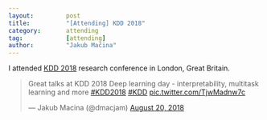 ```yaml
---
layout:     	post
title:      	"[Attending] KDD 2018"
category:		attending
tag:			[attending]
author:     	"Jakub Mačina"
---
```

<!--more-->

I attended [KDD 2018](https://www.kdd.org/kdd2018/) research conference in London, Great Britain.

<blockquote class="twitter-tweet"><p lang="en" dir="ltr">Great talks at KDD 2018 Deep learning day - interpretability, multitask learning and more <a href="https://twitter.com/hashtag/KDD2018?src=hash&amp;ref_src=twsrc%5Etfw">#KDD2018</a> <a href="https://twitter.com/hashtag/KDD?src=hash&amp;ref_src=twsrc%5Etfw">#KDD</a> <a href="https://t.co/TjwMadnw7c">pic.twitter.com/TjwMadnw7c</a></p>&mdash; Jakub Macina (@dmacjam) <a href="https://twitter.com/dmacjam/status/1031531941961576450?ref_src=twsrc%5Etfw">August 20, 2018</a></blockquote> <script async src="https://platform.twitter.com/widgets.js" charset="utf-8"></script>
